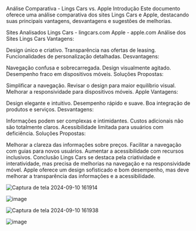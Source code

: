 Análise Comparativa - Lings Cars vs. Apple
Introdução
Este documento oferece uma análise comparativa dos sites Lings Cars e Apple, destacando suas principais vantagens, desvantagens e sugestões de melhorias.

Sites Analisados
Lings Cars - lingcars.com
Apple - apple.com
Análise dos Sites
Lings Cars
Vantagens:

Design único e criativo.
Transparência nas ofertas de leasing.
Funcionalidades de personalização detalhadas.
Desvantagens:

Navegação confusa e sobrecarregada.
Design visualmente agitado.
Desempenho fraco em dispositivos móveis.
Soluções Propostas:

Simplificar a navegação.
Revisar o design para maior equilíbrio visual.
Melhorar a responsividade para dispositivos móveis.
Apple
Vantagens:

Design elegante e intuitivo.
Desempenho rápido e suave.
Boa integração de produtos e serviços.
Desvantagens:

Informações podem ser complexas e intimidantes.
Custos adicionais não são totalmente claros.
Acessibilidade limitada para usuários com deficiência.
Soluções Propostas:

Melhorar a clareza das informações sobre preços.
Facilitar a navegação com guias para novos usuários.
Aumentar a acessibilidade com recursos inclusivos.
Conclusão
Lings Cars se destaca pela criatividade e interatividade, mas precisa de melhorias na navegação e na responsividade móvel. Apple oferece um design sofisticado e bom desempenho, mas deve melhorar a transparência das informações e a acessibilidade.

![Captura de tela 2024-09-10 161914](https://github.com/user-attachments/assets/441a9337-6547-4674-9537-f5420e021cb5)

![image](https://github.com/user-attachments/assets/a0a2f090-47a9-4b7c-a4d1-45b7b8f125ff)


![Captura de tela 2024-09-10 161938](https://github.com/user-attachments/assets/048d549d-c601-41ae-83c0-5624a4793e7c)

![image](https://github.com/user-attachments/assets/36787431-b592-4dad-983d-af97368ed15e)
